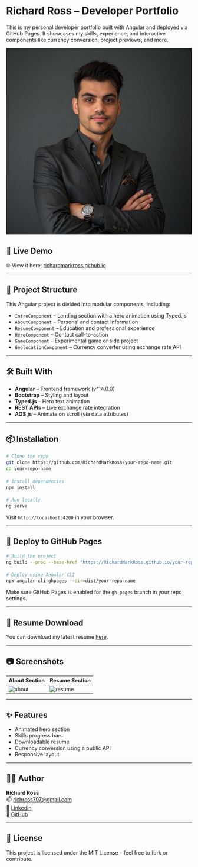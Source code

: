 
# Richard Ross – Developer Portfolio

This is my personal developer portfolio built with Angular and deployed via GitHub Pages. It showcases my skills, experience, and interactive components like currency conversion, project previews, and more.

![screenshot](src/assets/img/profile-img.jpg)

## 🚀 Live Demo
🌐 View it here: [richardmarkross.github.io](https://richardmarkross.github.io)

---

## 📁 Project Structure

This Angular project is divided into modular components, including:

- `IntroComponent` – Landing section with a hero animation using Typed.js
- `AboutComponent` – Personal and contact information
- `ResumeComponent` – Education and professional experience
- `HeroComponent` – Contact call-to-action
- `GameComponent` – Experimental game or side project
- `GeolocationComponent` – Currency converter using exchange rate API

---

## 🛠️ Built With

- **Angular** – Frontend framework (v^14.0.0)
- **Bootstrap** – Styling and layout
- **Typed.js** – Hero text animation
- **REST APIs** – Live exchange rate integration
- **AOS.js** – Animate on scroll (via data attributes)

---

## 📦 Installation

```bash
# Clone the repo
git clone https://github.com/RichardMarkRoss/your-repo-name.git
cd your-repo-name

# Install dependencies
npm install

# Run locally
ng serve
```

Visit `http://localhost:4200` in your browser.

---

## 🚀 Deploy to GitHub Pages

```bash
# Build the project
ng build --prod --base-href "https://RichardMarkRoss.github.io/your-repo-name/"

# Deploy using Angular CLI
npx angular-cli-ghpages --dir=dist/your-repo-name
```

Make sure GitHub Pages is enabled for the `gh-pages` branch in your repo settings.

---

## 📄 Resume Download

You can download my latest resume [here](https://drive.google.com/uc?export=download&id=1wQ2BYl3AZJY0_x3n-Vqv93GpcPtdteWU).

---

## 📷 Screenshots

| About Section | Resume Section |
|---------------|----------------|
| ![about](src/assets/screens/about.png) | ![resume](src/assets/screens/resume.png) |

---

## ✨ Features

- Animated hero section
- Skills progress bars
- Downloadable resume
- Currency conversion using a public API
- Responsive layout

---

## 👨‍💻 Author

**Richard Ross**  
📫 [richross707@gmail.com](mailto:richross707@gmail.com)  
🔗 [LinkedIn](https://linkedin.com/in/richard-ross-71a4b3217)  
🔗 [GitHub](https://github.com/RichardMarkRoss)

---

## 📄 License

This project is licensed under the MIT License – feel free to fork or contribute.
